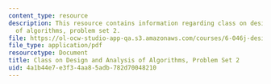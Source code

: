 ```yaml
---
content_type: resource
description: This resource contains information regarding class on design and analysis
  of algorithms, problem set 2.
file: https://ol-ocw-studio-app-qa.s3.amazonaws.com/courses/6-046j-design-and-analysis-of-algorithms-spring-2015/4a1b44e7e3f34aa85adb782d70048210_MIT6_046JS15_pset2.pdf
file_type: application/pdf
resourcetype: Document
title: Class on Design and Analysis of Algorithms, Problem Set 2
uid: 4a1b44e7-e3f3-4aa8-5adb-782d70048210
---
```

